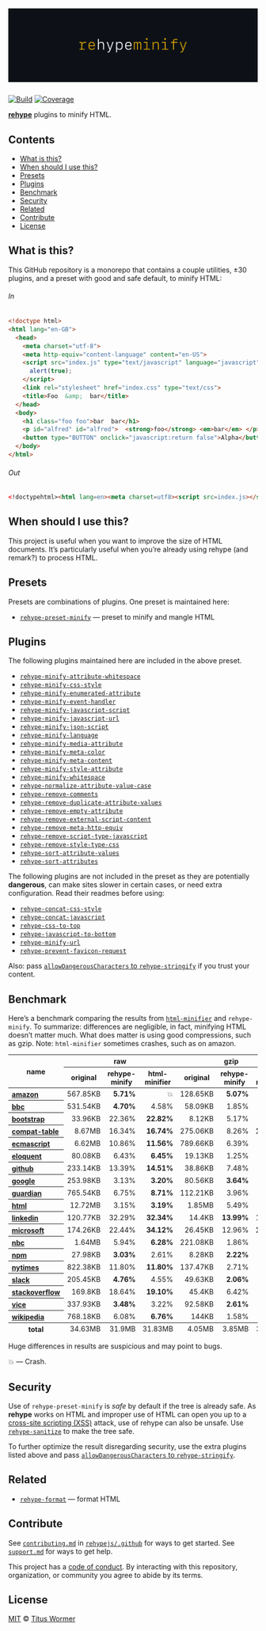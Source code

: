 # ![rehype-minify][file-logo]

[![Build][badge-build-image]][badge-build-url]
[![Coverage][badge-coverage-image]][badge-coverage-url]

**[rehype][github-rehype]** plugins to minify HTML.

## Contents

* [What is this?](#what-is-this)
* [When should I use this?](#when-should-i-use-this)
* [Presets](#presets)
* [Plugins](#plugins)
* [Benchmark](#benchmark)
* [Security](#security)
* [Related](#related)
* [Contribute](#contribute)
* [License](#license)

## What is this?

This GitHub repository is a monorepo that contains a couple utilities, ±30
plugins, and a preset with good and safe default, to minify HTML:

###### In

```html
<!doctype html>
<html lang="en-GB">
  <head>
    <meta charset="utf-8">
    <meta http-equiv="content-language" content="en-US">
    <script src="index.js" type="text/javascript" language="javascript">
      alert(true);
    </script>
    <link rel="stylesheet" href="index.css" type="text/css">
    <title>Foo  &amp;  bar</title>
  </head>
  <body>
    <h1 class="foo foo">bar  bar</h1>
    <p id="alfred" id="alfred">  <strong>foo</strong> <em>bar</em> </p>
    <button type="BUTTON" onclick="javascript:return false">Alpha</button>
  </body>
</html>
```

###### Out

```html
<!doctypehtml><html lang=en><meta charset=utf8><script src=index.js></script><link href=index.css rel=stylesheet><title>Foo &#38 bar</title><h1 class=foo>bar bar</h1><p id=alfred><strong>foo</strong> <em>bar</em></p><button onclick=return!1 type=button>Alpha</button>
```

## When should I use this?

This project is useful when you want to improve the size of HTML documents.
It’s particularly useful when you’re already using rehype (and remark?) to
process HTML.

## Presets

Presets are combinations of plugins.
One preset is maintained here:

* [`rehype-preset-minify`][github-rehype-preset-minify]
  — preset to minify and mangle HTML

## Plugins

The following plugins maintained here are included in the above preset.

<!--
  👉 **Note**: the following list is automatically generated.
-->

<!--plugins-core start-->

* [`rehype-minify-attribute-whitespace`](./packages/rehype-minify-attribute-whitespace)
* [`rehype-minify-css-style`](./packages/rehype-minify-css-style)
* [`rehype-minify-enumerated-attribute`](./packages/rehype-minify-enumerated-attribute)
* [`rehype-minify-event-handler`](./packages/rehype-minify-event-handler)
* [`rehype-minify-javascript-script`](./packages/rehype-minify-javascript-script)
* [`rehype-minify-javascript-url`](./packages/rehype-minify-javascript-url)
* [`rehype-minify-json-script`](./packages/rehype-minify-json-script)
* [`rehype-minify-language`](./packages/rehype-minify-language)
* [`rehype-minify-media-attribute`](./packages/rehype-minify-media-attribute)
* [`rehype-minify-meta-color`](./packages/rehype-minify-meta-color)
* [`rehype-minify-meta-content`](./packages/rehype-minify-meta-content)
* [`rehype-minify-style-attribute`](./packages/rehype-minify-style-attribute)
* [`rehype-minify-whitespace`](./packages/rehype-minify-whitespace)
* [`rehype-normalize-attribute-value-case`](./packages/rehype-normalize-attribute-value-case)
* [`rehype-remove-comments`](./packages/rehype-remove-comments)
* [`rehype-remove-duplicate-attribute-values`](./packages/rehype-remove-duplicate-attribute-values)
* [`rehype-remove-empty-attribute`](./packages/rehype-remove-empty-attribute)
* [`rehype-remove-external-script-content`](./packages/rehype-remove-external-script-content)
* [`rehype-remove-meta-http-equiv`](./packages/rehype-remove-meta-http-equiv)
* [`rehype-remove-script-type-javascript`](./packages/rehype-remove-script-type-javascript)
* [`rehype-remove-style-type-css`](./packages/rehype-remove-style-type-css)
* [`rehype-sort-attribute-values`](./packages/rehype-sort-attribute-values)
* [`rehype-sort-attributes`](./packages/rehype-sort-attributes)

<!--plugins-core end-->

The following plugins are not included in the preset as they are potentially
**dangerous**, can make sites slower in certain cases, or need extra
configuration.
Read their readmes before using:

<!--
  👉 **Note**: the following list is automatically generated.
-->

<!--plugins-other start-->

* [`rehype-concat-css-style`](./packages/rehype-concat-css-style)
* [`rehype-concat-javascript`](./packages/rehype-concat-javascript)
* [`rehype-css-to-top`](./packages/rehype-css-to-top)
* [`rehype-javascript-to-bottom`](./packages/rehype-javascript-to-bottom)
* [`rehype-minify-url`](./packages/rehype-minify-url)
* [`rehype-prevent-favicon-request`](./packages/rehype-prevent-favicon-request)

<!--plugins-other end-->

Also: pass
[`allowDangerousCharacters` to `rehype-stringify`][github-rehype-stringify]
if you trust your content.

## Benchmark

Here’s a benchmark comparing the results from
[`html-minifier`][github-html-minifier]
and `rehype-minify`.
To summarize: differences are negligible, in fact, minifying HTML doesn’t matter
much.
What does matter is using good compressions, such as gzip.
Note: `html-minifier` sometimes crashes, such as on amazon.

<!--benchmark start-->

<table>
<thead>
  <tr>
    <th rowspan="2">name</th>
    <th colspan="3">raw</th>
    <th colspan="3">gzip</th>
  </tr>
  <tr>
    <th>original</th>
    <th>rehype-minify</th>
    <th>html-minifier</th>
    <th>original</th>
    <th>rehype-minify</th>
    <th>html-minifier</th>
  </tr>
</thead>
<tbody>
  <tr>
    <th scope="row" align="left"><a href="https://www.amazon.co.uk/">amazon</a></th>
    <td align="right">567.85KB</td>
    <td align="right"><b>5.71%</b></td>
    <td align="right">💥</td>
    <td align="right">128.65KB</td>
    <td align="right"><b>5.07%</b></td>
    <td align="right">💥</td>
  </tr>
  <tr>
    <th scope="row" align="left"><a href="https://www.bbc.co.uk/">bbc</a></th>
    <td align="right">531.54KB</td>
    <td align="right"><b>4.70%</b></td>
    <td align="right">4.58%</td>
    <td align="right">58.09KB</td>
    <td align="right">1.85%</td>
    <td align="right"><b>1.96%</b></td>
  </tr>
  <tr>
    <th scope="row" align="left"><a href="https://getbootstrap.com/docs/4.4/getting-started/introduction/">bootstrap</a></th>
    <td align="right">33.96KB</td>
    <td align="right">22.36%</td>
    <td align="right"><b>22.82%</b></td>
    <td align="right">8.12KB</td>
    <td align="right">5.17%</td>
    <td align="right"><b>5.36%</b></td>
  </tr>
  <tr>
    <th scope="row" align="left"><a href="https://kangax.github.io/compat-table/es6/">compat-table</a></th>
    <td align="right">8.67MB</td>
    <td align="right">16.34%</td>
    <td align="right"><b>16.74%</b></td>
    <td align="right">275.06KB</td>
    <td align="right">8.26%</td>
    <td align="right"><b>10.06%</b></td>
  </tr>
  <tr>
    <th scope="row" align="left"><a href="https://tc39.es/ecma262/">ecmascript</a></th>
    <td align="right">6.62MB</td>
    <td align="right">10.86%</td>
    <td align="right"><b>11.56%</b></td>
    <td align="right">789.66KB</td>
    <td align="right">6.39%</td>
    <td align="right"><b>6.60%</b></td>
  </tr>
  <tr>
    <th scope="row" align="left"><a href="https://eloquentjavascript.net/20_node.html">eloquent</a></th>
    <td align="right">80.08KB</td>
    <td align="right">6.43%</td>
    <td align="right"><b>6.45%</b></td>
    <td align="right">19.13KB</td>
    <td align="right">1.25%</td>
    <td align="right"><b>1.26%</b></td>
  </tr>
  <tr>
    <th scope="row" align="left"><a href="https://github.com">github</a></th>
    <td align="right">233.14KB</td>
    <td align="right">13.39%</td>
    <td align="right"><b>14.51%</b></td>
    <td align="right">38.86KB</td>
    <td align="right">7.48%</td>
    <td align="right"><b>7.91%</b></td>
  </tr>
  <tr>
    <th scope="row" align="left"><a href="https://www.google.com">google</a></th>
    <td align="right">253.98KB</td>
    <td align="right">3.13%</td>
    <td align="right"><b>3.20%</b></td>
    <td align="right">80.56KB</td>
    <td align="right"><b>3.64%</b></td>
    <td align="right">3.63%</td>
  </tr>
  <tr>
    <th scope="row" align="left"><a href="https://www.theguardian.com">guardian</a></th>
    <td align="right">765.54KB</td>
    <td align="right">6.75%</td>
    <td align="right"><b>8.71%</b></td>
    <td align="right">112.21KB</td>
    <td align="right">3.96%</td>
    <td align="right"><b>4.38%</b></td>
  </tr>
  <tr>
    <th scope="row" align="left"><a href="https://html.spec.whatwg.org">html</a></th>
    <td align="right">12.72MB</td>
    <td align="right">3.15%</td>
    <td align="right"><b>3.19%</b></td>
    <td align="right">1.85MB</td>
    <td align="right">5.49%</td>
    <td align="right"><b>5.58%</b></td>
  </tr>
  <tr>
    <th scope="row" align="left"><a href="https://www.linkedin.com/">linkedin</a></th>
    <td align="right">120.77KB</td>
    <td align="right">32.29%</td>
    <td align="right"><b>32.34%</b></td>
    <td align="right">14.4KB</td>
    <td align="right"><b>13.99%</b></td>
    <td align="right">13.91%</td>
  </tr>
  <tr>
    <th scope="row" align="left"><a href="https://www.microsoft.com">microsoft</a></th>
    <td align="right">174.26KB</td>
    <td align="right">22.44%</td>
    <td align="right"><b>34.12%</b></td>
    <td align="right">26.45KB</td>
    <td align="right">12.96%</td>
    <td align="right"><b>15.45%</b></td>
  </tr>
  <tr>
    <th scope="row" align="left"><a href="https://www.nbc.com">nbc</a></th>
    <td align="right">1.64MB</td>
    <td align="right">5.94%</td>
    <td align="right"><b>6.28%</b></td>
    <td align="right">221.08KB</td>
    <td align="right">1.86%</td>
    <td align="right"><b>1.92%</b></td>
  </tr>
  <tr>
    <th scope="row" align="left"><a href="https://www.npmjs.com">npm</a></th>
    <td align="right">27.98KB</td>
    <td align="right"><b>3.03%</b></td>
    <td align="right">2.61%</td>
    <td align="right">8.28KB</td>
    <td align="right"><b>2.22%</b></td>
    <td align="right">2.01%</td>
  </tr>
  <tr>
    <th scope="row" align="left"><a href="https://www.nytimes.com">nytimes</a></th>
    <td align="right">822.38KB</td>
    <td align="right">11.80%</td>
    <td align="right"><b>11.80%</b></td>
    <td align="right">137.47KB</td>
    <td align="right">2.71%</td>
    <td align="right"><b>2.72%</b></td>
  </tr>
  <tr>
    <th scope="row" align="left"><a href="https://slack.com">slack</a></th>
    <td align="right">205.45KB</td>
    <td align="right"><b>4.76%</b></td>
    <td align="right">4.55%</td>
    <td align="right">49.63KB</td>
    <td align="right"><b>2.06%</b></td>
    <td align="right">1.98%</td>
  </tr>
  <tr>
    <th scope="row" align="left"><a href="https://stackoverflow.com">stackoverflow</a></th>
    <td align="right">169.8KB</td>
    <td align="right">18.64%</td>
    <td align="right"><b>19.10%</b></td>
    <td align="right">45.4KB</td>
    <td align="right">6.42%</td>
    <td align="right"><b>6.67%</b></td>
  </tr>
  <tr>
    <th scope="row" align="left"><a href="https://www.vice.com">vice</a></th>
    <td align="right">337.93KB</td>
    <td align="right"><b>3.48%</b></td>
    <td align="right">3.22%</td>
    <td align="right">92.58KB</td>
    <td align="right"><b>2.61%</b></td>
    <td align="right">2.52%</td>
  </tr>
  <tr>
    <th scope="row" align="left"><a href="https://en.wikipedia.org/wiki/President_of_the_United_States">wikipedia</a></th>
    <td align="right">768.18KB</td>
    <td align="right">6.08%</td>
    <td align="right"><b>6.76%</b></td>
    <td align="right">144KB</td>
    <td align="right">1.58%</td>
    <td align="right"><b>1.77%</b></td>
  </tr>
</tbody>
<tfoot>
  <tr>
    <th scope="row">total</th>
    <td align="right">34.63MB</td>
    <td align="right">31.9MB</td>
    <td align="right">31.83MB</td>
    <td align="right">4.05MB</td>
    <td align="right">3.85MB</td>
    <td align="right">3.85MB</td>
  </tr>
</tfoot>
</table>

<!--benchmark end-->

Huge differences in results are suspicious and may point to bugs.

💥 — Crash.

## Security

Use of `rehype-preset-minify` is *safe* by default if the tree is already safe.
As **rehype** works on HTML and improper use of HTML can open you up to a
[cross-site scripting (XSS)][wikipedia-xss] attack,
use of rehype can also be unsafe.
Use [`rehype-sanitize`][github-rehype-sanitize] to make the tree safe.

To further optimize the result disregarding security, use the extra plugins
listed above and pass
[`allowDangerousCharacters` to `rehype-stringify`][github-rehype-stringify].

## Related

* [`rehype-format`](https://github.com/rehypejs/rehype-format)
  — format HTML

## Contribute

See [`contributing.md`][health-contributing]
in
[`rehypejs/.github`][health]
for ways to get started.
See [`support.md`][health-support] for ways to get help.

This project has a [code of conduct][health-coc].
By interacting with this repository, organization, or community you agree to
abide by its terms.

## License

[MIT][file-license] © [Titus Wormer][wooorm]

<!-- Definitions -->

[badge-build-image]: https://github.com/rehypejs/rehype-minify/workflows/main/badge.svg

[badge-build-url]: https://github.com/rehypejs/rehype-minify/actions

[badge-coverage-image]: https://img.shields.io/codecov/c/github/rehypejs/rehype-minify.svg

[badge-coverage-url]: https://codecov.io/github/rehypejs/rehype-minify

[file-license]: license

[file-logo]: https://raw.githubusercontent.com/rehypejs/rehype-minify/6f0f096/logo.svg?sanitize=true

[github-html-minifier]: https://github.com/kangax/html-minifier

[github-rehype]: https://github.com/rehypejs/rehype

[github-rehype-preset-minify]: https://github.com/rehypejs/rehype-minify/tree/main/packages/rehype-preset-minify

[github-rehype-sanitize]: https://github.com/rehypejs/rehype-sanitize

[github-rehype-stringify]: https://github.com/rehypejs/rehype/tree/main/packages/rehype-stringify#api

[health]: https://github.com/rehypejs/.github

[health-coc]: https://github.com/rehypejs/.github/blob/main/code-of-conduct.md

[health-contributing]: https://github.com/rehypejs/.github/blob/main/contributing.md

[health-support]: https://github.com/rehypejs/.github/blob/main/support.md

[wikipedia-xss]: https://en.wikipedia.org/wiki/Cross-site_scripting

[wooorm]: https://wooorm.com
